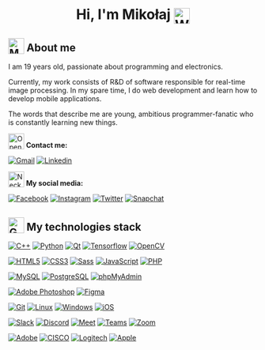 
<h1 align="center">Hi, I'm Mikołaj <img valign="middle"  src="https://raw.githubusercontent.com/Tarikul-Islam-Anik/Animated-Fluent-Emojis/master/Emojis/Hand%20gestures/Waving%20Hand%20Light%20Skin%20Tone.png" alt="Waving Hand Light Skin Tone" width="32" height="32"  /></h1>

<h2><img valign="bottom" src="https://raw.githubusercontent.com/Tarikul-Islam-Anik/Animated-Fluent-Emojis/master/Emojis/People/Man%20Technologist.png" alt="Man Technologist" width="32" height="32" /> About me</h2>

I am 19 years old, passionate about programming and electronics.

Currently, my work consists of R&D of software responsible for real-time image processing. In my spare time, I do web development and learn how to develop mobile applications.

The words that describe me are young, ambitious programmer-fanatic who is constantly learning new things.

<img valign="bottom"  src="https://raw.githubusercontent.com/Tarikul-Islam-Anik/Animated-Fluent-Emojis/master/Emojis/Objects/Open%20Mailbox%20with%20Raised%20Flag.png" alt="Open Mailbox with Raised Flag" width="32" height="32" /> **Contact me:**

[![Gmail](https://img.shields.io/badge/-Gmail-c14438?style=flat-round&logo=Gmail&logoColor=white&link=mailto:dudzmiko@gmail.com)](mailto:dudzmiko@gmail.com) 
[![Linkedin](https://img.shields.io/badge/-LinkedIn-0A66C2?style=flat-round&logo=Linkedin&logoColor=white&link=https://www.linkedin.com/in/dudzmiko/)](https://www.linkedin.com/in/dudzmiko/)

<img valign="bottom"  src="https://raw.githubusercontent.com/Tarikul-Islam-Anik/Animated-Fluent-Emojis/master/Emojis/Objects/Necktie.png" alt="Necktie" width="32" height="32" /> **My social media:**

[![Facebook](https://img.shields.io/badge/-Facebook-1877F2?style=flat-round&logo=Facebook&logoColor=white&link=https:/https://facebook.com/dudzmiko/)](https://facebook.com/dudzmiko/)
[![Instagram](https://img.shields.io/badge/-Instagram-E4405F?style=flat-round&logo=Instagram&logoColor=white&link=https:/https://instagram.com/dudzmiko/)](https://instagram.com/dudzmiko/)
[![Twitter](https://img.shields.io/badge/-Twitter-1DA1F2?style=flat-round&logo=Twitter&logoColor=white&link=https:/https://twitter.com/dudzmiko/)](https://twitter.com/dudzmiko/)
[![Snapchat](https://img.shields.io/badge/-Snapchat-FFFC00?style=flat-round&logo=Snapchat&logoColor=white&link=https://www.snapchat.com/add/mikolaj_dudzik?share_id=tgmjFIixwsg&locale=pl-PL)](https://www.snapchat.com/add/mikolaj_dudzik?share_id=tgmjFIixwsg&locale=pl-PL)

<!-- <h2>🔨 My currently works</h2> -->

<h2><img valign="bottom"  src="https://raw.githubusercontent.com/Tarikul-Islam-Anik/Animated-Fluent-Emojis/master/Emojis/Objects/Gear.png" alt="Gear" width="32" height="32" /> My technologies stack</h2>

[![C++](https://img.shields.io/badge/-C++-00599C?style=flat-round&logo=cplusplus&logoColor=white&link=https://github.com/dudzmiko/)](https://github.com/dudzmiko/)
[![Python](https://img.shields.io/badge/-Python-3776AB?style=flat-round&logo=python&logoColor=white&link=https://github.com/dudzmiko/)](https://github.com/dudzmiko/)
[![Qt](https://img.shields.io/badge/-Qt-41CD52?style=flat-round&logo=qt&logoColor=white&link=https://github.com/dudzmiko/)](https://github.com/dudzmiko/)
[![Tensorflow](https://img.shields.io/badge/-Tensorflow-FF6F00?style=flat-round&logo=tensorflow&logoColor=white&link=https://github.com/dudzmiko/)](https://github.com/dudzmiko/)
[![OpenCV](https://img.shields.io/badge/-OpenCV-5C3EE8?style=flat-round&logo=opencv&logoColor=white&link=https://github.com/dudzmiko/)](https://github.com/dudzmiko/)

[![HTML5](https://img.shields.io/badge/-HTML5-E34F26?style=flat-round&logo=html5&logoColor=white&link=https://github.com/dudzmiko/)](https://github.com/dudzmiko/)
[![CSS3](https://img.shields.io/badge/-CSS3-1572B6?style=flat-round&logo=css3&link=https://github.com/dudzmiko/)](https://github.com/dudzmiko/)
[![Sass](https://img.shields.io/badge/-Sass-CC6699?style=flat-round&logo=Sass&logoColor=white)](https://github.com/dudzmiko/)
[![JavaScript](https://img.shields.io/badge/-JavaScript-F7DF1E?style=flat-round&logo=javascript&logoColor=white&link=https://github.com/dudzmiko/)](https://github.com/dudzmiko/)
[![PHP](https://img.shields.io/badge/-PHP-777BB4?style=flat-round&logo=php&logoColor=white&link=https://github.com/dudzmiko/)](https://github.com/dudzmiko/)

<!-- [![React](https://img.shields.io/badge/-React-61DAFB?style=flat-round&logo=react&logoColor=white&link=https://github.com/dudzmiko/)](https://github.com/dudzmiko/)
[![Styled Components](https://img.shields.io/badge/-Styled%20Components-DB7093?style=flat-round&logo=styled-components&logoColor=white&link=https://github.com/dudzmiko/)](https://github.com/dudzmiko/) -->

[![MySQL](https://img.shields.io/badge/-MySQL-4479A1?style=flat-round&logo=mysql&logoColor=white&link=https://github.com/dudzmiko/)](https://github.com/dudzmiko/)
[![PostgreSQL](https://img.shields.io/badge/-PostgreSQL-4169E1?style=flat-round&logo=postgresql&logoColor=white&link=https://github.com/dudzmiko/)](https://github.com/dudzmiko/)
[![phpMyAdmin](https://img.shields.io/badge/-phpMyAdmin-6C78AF?style=flat-round&logo=phpmyadmin&logoColor=white&link=https://github.com/dudzmiko/)](https://github.com/dudzmiko/)

[![Adobe Photoshop](https://img.shields.io/badge/-Photoshop-31A8FF?style=flat-round&logo=adobe-photoshop&logoColor=white&link=https://github.com/dudzmiko/)](https://github.com/dudzmiko/)
[![Figma](https://img.shields.io/badge/-Figma-F24E1E?style=flat-round&logo=Figma&logoColor=white)](https://github.com/dudzmiko/)

[![Git](https://img.shields.io/badge/-Git-F05032?style=flat-round&logo=git&logoColor=white)](https://github.com/dudzmiko/)
[![Linux](https://img.shields.io/badge/-Linux-FCC624?style=flat-round&logo=linux&logoColor=white)](https://github.com/dudzmiko/)
[![Windows](https://img.shields.io/badge/-Windows-0078D6?style=flat-round&logo=windows&logoColor=white)](https://github.com/dudzmiko/)
[![iOS](https://img.shields.io/badge/-iOS-000000?style=flat-round&logo=iOS&logoColor=white)](https://github.com/dudzmiko/)

[![Slack](https://img.shields.io/badge/-Slack-4A154B?style=flat-round&logo=slack&logoColor=white)](https://github.com/dudzmiko/)
[![Discord](https://img.shields.io/badge/-Discord-5865F2?style=flat-round&logo=discord&logoColor=white)](https://github.com/dudzmiko/)
[![Meet](https://img.shields.io/badge/-Meet-00897B?style=flat-round&logo=googlemeet&logoColor=white)](https://github.com/dudzmiko/)
[![Teams](https://img.shields.io/badge/-Teams-6264A7?style=flat-round&logo=microsoftteams&logoColor=white)](https://github.com/dudzmiko/)
[![Zoom](https://img.shields.io/badge/-Zoom-2D8CFF?style=flat-round&logo=zoom&logoColor=white)](https://github.com/dudzmiko/)

[![Adobe](https://img.shields.io/badge/-Adobe-FF0000?style=flat-round&logo=adobe&logoColor=white)](https://github.com/dudzmiko/)
[![CISCO](https://img.shields.io/badge/-Cisco-1BA0D7?style=flat-round&logo=cisco&logoColor=white)](https://github.com/dudzmiko/)
[![Logitech](https://img.shields.io/badge/-Logitech-00B8FC?style=flat-round&logo=logitech&logoColor=white)](https://github.com/dudzmiko/)
[![Apple](https://img.shields.io/badge/-Apple-000000?style=flat-round&logo=apple&logoColor=white)](https://github.com/dudzmiko/)

<!-- --- -->

<!-- 
[![Eslint](https://img.shields.io/badge/-Eslint-purple?style=flat-round&logo=Eslint&logoColor=white)](https://github.com/dudzmiko/)
[![Prettier](https://img.shields.io/badge/-Prettier-black?style=flat-round&logo=Prettier&logoColor=white)](https://github.com/dudzmiko/) -->

<!--
#### 📕 Learning

### ⚡ Microcontrollers

[![Arduino](https://img.shields.io/badge/-Arduino-00979D?style=flat-round&logo=arduino&logoColor=white&link=https://github.com/dudzmiko/)](https://github.com/dudzmiko/)
[![STM](https://img.shields.io/badge/-STM-03234B?style=flat-round&logo=STMicroelectronics&logoColor=white&link=https://github.com/dudzmiko/)](https://github.com/dudzmiko/)
[![RaspberryPi](https://img.shields.io/badge/-RaspberryPi-A22846?style=flat-round&logo=RaspberryPi&logoColor=white&link=https://github.com/dudzmiko/)](https://github.com/dudzmiko/)

### ⚙️ Other technologies
[![Git](https://img.shields.io/badge/-Git-F05032?style=flat-round&logo=git&logoColor=white&link=https://github.com/dudzmiko/)](https://github.com/dudzmiko/)

## 💻 Platforms
[![Windows](https://img.shields.io/badge/-Windows-0078D6?style=flat-round&logo=windows&logoColor=white&link=https://github.com/dudzmiko/)](https://github.com/dudzmiko/)
[![Linux](https://img.shields.io/badge/-Linux-FCC624?style=flat-round&logo=linux&logoColor=black&link=https://github.com/dudzmiko/)](https://github.com/dudzmiko/)
[![Android](https://img.shields.io/badge/-Android-3DDC84?style=flat-round&logo=android&logoColor=white&link=https://github.com/dudzmiko/)](https://github.com/dudzmiko/)

-->
<!--
**dudzmiko/dudzmiko** is a ✨ _special_ ✨ repository because its `README.md` (this file) appears on your GitHub profile.

<h3 >
  <img src="https://user-images.githubusercontent.com/58874363/178153155-b98759b2-dc85-4d11-99d8-e3a076ea0505.png" width="100px" height="100px">
  <img src="https://user-images.githubusercontent.com/58874363/178153060-b14d3b21-5635-445f-a685-0d0e5ecae6e5.png" width="100px" height="100px">
</h3>

Here are some ideas to get you started:

- 🔭 I’m currently working on ...
- 🌱 I’m currently learning ...
- 👯 I’m looking to collaborate on ...
- 🤔 I’m looking for help with ...
- 💬 Ask me about ...
- 📫 How to reach me: ...
- 😄 Pronouns: ...
- ⚡ Fun fact: ...
-->
